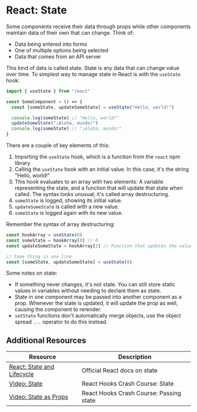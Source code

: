 # React: State

Some components receive their data through props while other components maintain data of their own that can change. Think of:

* Data being entered into forms
* One of multiple options being selected
* Data that comes from an API server

This kind of data is called state. State is any data that can change value over time. To simplest way to manage state in React is with the `useState` hook:

```jsx
import { useState } from "react"

const SomeComponent = () => {
  const [someState, updateSomeState] = useState("Hello, world!")

  console.log(someState) // "Hello, world!"
  updateSomeState("¡Aloha, mundo!")
  console.log(someState) // "¡Aloha, mundo!"
}
```

There are a couple of key elements of this:

1. Importing the `useState` hook, which is a function from the `react` npm library
2. Calling the `useState` hook with an initial value. In this case, it's the string "Hello, world!"
3. This hook evaluates to an array with two elements: A variable representing the state, and a function that will update that state when called. The syntax looks unusual; it's called array destructuring.
4. `someState` is logged, showing its initial value.
5. `updateSomeState` is called with a new value.
6. `someState` is logged again with its new value.

Remember the syntax of array destructuring:

```jsx
const hookArray = useState(0)
const someState = hookArray[0] // 0
const updateSomeState = hookArray[1] // Function that updates the value in hookArray[0]

// Same thing in one line
const [someState, updateSomeState] = useState(0)
```

Some notes on state:

* If something never changes, it's not state. You can still store static values in variables without needing to declare them as state.
* State in one component may be passed into another component as a prop. Whenever the state is updated, it will update the prop as well, causing the component to rerender.
* `setState` functions don't automatically merge objects, use the object spread `...` operator to do this instead.

## Additional Resources

| Resource | Description |
| --- | --- |
| [React: State and Lifecycle](https://reactwithhooks.netlify.app/docs/state-and-lifecycle.html) | Official React docs on state |
| [Video: State](https://www.youtube.com/watch?v=9U3IhLAnSxM&t=3769s) | React Hooks Crash Course: State |
| [Video: State as Props](https://www.youtube.com/watch?v=9U3IhLAnSxM&t=5516s) | React Hooks Crash Course: Passing state |
